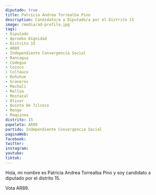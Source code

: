 ```yaml
---
diputado: true
title: Patricia Andrea Torrealba Pino
description: Candidato/a a Diputado/a por el Distrito 15
image: /media/ad-profile.jpg
tags:
- Diputado
- Apruebo Dignidad
- Distrito 15
- AR89
- Independiente Convergencia Social
- Rancagua
- Codegua
- Coinco
- Coltauco
- Doñihue
- Graneros
- Machali
- Malloa
- Mostazal
- Olivar
- Quinta De Tilcoco
- Rengo
- Requinoa
distrito: 15
papeleta: AR89
partido: Independiente Convergencia Social
paginaWeb:
facebook:
twitter:
instagram:
youtube:
tiktok:
---
```

Hola, mi nombre es Patricia Andrea Torrealba Pino y soy candidato a diputado por el distrito 15.

Vota AR89.
